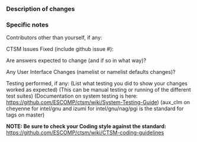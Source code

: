 ### Description of changes

### Specific notes

Contributors other than yourself, if any:

CTSM Issues Fixed (include github issue #):

Are answers expected to change (and if so in what way)?

Any User Interface Changes (namelist or namelist defaults changes)?

Testing performed, if any:
(List what testing you did to show your changes worked as expected)
(This can be manual testing or running of the different test suites)
(Documentation on system testing is here: https://github.com/ESCOMP/ctsm/wiki/System-Testing-Guide)
(aux_clm on cheyenne for intel/gnu and izumi for intel/gnu/nag/pgi is the standard for tags on master)

**NOTE: Be sure to check your Coding style against the standard:**
https://github.com/ESCOMP/ctsm/wiki/CTSM-coding-guidelines
